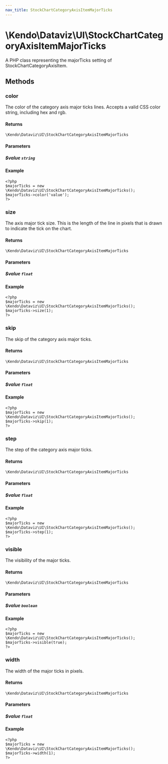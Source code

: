 ```yaml
---
nav_title: StockChartCategoryAxisItemMajorTicks
---
```


# \Kendo\Dataviz\UI\StockChartCategoryAxisItemMajorTicks

A PHP class representing the majorTicks setting of StockChartCategoryAxisItem.


## Methods

### color
The color of the category axis major ticks lines. Accepts a valid CSS color string, including hex and rgb.

#### Returns
`\Kendo\Dataviz\UI\StockChartCategoryAxisItemMajorTicks`

#### Parameters

##### $value `string`



#### Example 
    <?php
    $majorTicks = new \Kendo\Dataviz\UI\StockChartCategoryAxisItemMajorTicks();
    $majorTicks->color('value');
    ?>

### size
The axis major tick size. This is the length of the line in pixels that is drawn to indicate the tick
on the chart.

#### Returns
`\Kendo\Dataviz\UI\StockChartCategoryAxisItemMajorTicks`

#### Parameters

##### $value `float`



#### Example 
    <?php
    $majorTicks = new \Kendo\Dataviz\UI\StockChartCategoryAxisItemMajorTicks();
    $majorTicks->size(1);
    ?>

### skip
The skip of the category axis major ticks.

#### Returns
`\Kendo\Dataviz\UI\StockChartCategoryAxisItemMajorTicks`

#### Parameters

##### $value `float`



#### Example 
    <?php
    $majorTicks = new \Kendo\Dataviz\UI\StockChartCategoryAxisItemMajorTicks();
    $majorTicks->skip(1);
    ?>

### step
The step of the category axis major ticks.

#### Returns
`\Kendo\Dataviz\UI\StockChartCategoryAxisItemMajorTicks`

#### Parameters

##### $value `float`



#### Example 
    <?php
    $majorTicks = new \Kendo\Dataviz\UI\StockChartCategoryAxisItemMajorTicks();
    $majorTicks->step(1);
    ?>

### visible
The visibility of the major ticks.

#### Returns
`\Kendo\Dataviz\UI\StockChartCategoryAxisItemMajorTicks`

#### Parameters

##### $value `boolean`



#### Example 
    <?php
    $majorTicks = new \Kendo\Dataviz\UI\StockChartCategoryAxisItemMajorTicks();
    $majorTicks->visible(true);
    ?>

### width
The width of the major ticks in pixels.

#### Returns
`\Kendo\Dataviz\UI\StockChartCategoryAxisItemMajorTicks`

#### Parameters

##### $value `float`



#### Example 
    <?php
    $majorTicks = new \Kendo\Dataviz\UI\StockChartCategoryAxisItemMajorTicks();
    $majorTicks->width(1);
    ?>

